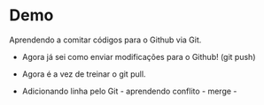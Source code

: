 # Demo

Aprendendo a comitar códigos para o Github via Git.
 
- Agora já sei como enviar modificações para o Github! (git push)

- Agora é a vez de treinar o git pull.

* Adicionando linha pelo Git - aprendendo conflito - merge -

